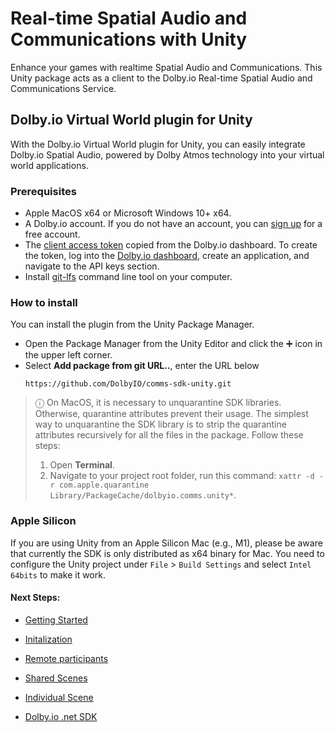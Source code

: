 # Real-time Spatial Audio and Communications with Unity

Enhance your games with realtime Spatial Audio and Communications. This Unity package acts as a client to the Dolby.io Real-time Spatial Audio and Communications Service. 

## Dolby.io Virtual World plugin for Unity

With the Dolby.io Virtual World plugin for Unity, you can easily integrate Dolby.io Spatial Audio, powered by Dolby Atmos technology into your virtual world applications.

### Prerequisites
- Apple MacOS x64 or Microsoft Windows 10+ x64.
- A Dolby.io account. If you do not have an account, you can [sign up](https://dolby.io/signup) for a free account.
- The [client access token](https://docs.dolby.io/communications-apis/docs/overview-developer-tools#client-access-token) copied from the Dolby.io dashboard. To create the token, log into the [Dolby.io dashboard](https://dashboard.dolby.io/), create an application, and navigate to the API keys section.
- Install [git-lfs](https://git-lfs.com/) command line tool on your computer.

### How to install
You can install the plugin from the Unity Package Manager.

- Open the Package Manager from the Unity Editor and click the ➕ icon in the upper left corner.
- Select **Add package from git URL..**, enter the URL below
    ```
    https://github.com/DolbyIO/comms-sdk-unity.git
    ```

> ⓘ On MacOS, it is necessary to unquarantine SDK libraries. Otherwise, quarantine attributes prevent their usage. The simplest way to unquarantine the SDK library is to strip the quarantine attributes recursively for all the files in the package. Follow these steps:
>1. Open **Terminal**.
>2. Navigate to your project root folder, run this command: `xattr -d -r com.apple.quarantine Library/PackageCache/dolbyio.comms.unity*`.

### Apple Silicon
If you are using Unity from an Apple Silicon Mac (e.g., M1), please be aware that currently the SDK is only distributed as x64 binary for Mac. You need to configure the Unity project under `File` > `Build Settings` and select `Intel 64bits` to make it work. 




#### Next Steps:

* [Getting Started](https://api-references.dolby.io/comms-sdk-dotnet/documentation/unity/getting-started/installation.html)

* [Initalization](https://api-references.dolby.io/comms-sdk-dotnet/documentation/unity/getting-started/initialization.html)
  
* [Remote participants](https://api-references.dolby.io/comms-sdk-dotnet/documentation/unity/getting-started/remote-participants.html)
* [Shared Scenes](https://api-references.dolby.io/comms-sdk-dotnet/documentation/unity/getting-started/shared-scene.html)
* [Individual Scene](https://api-references.dolby.io/comms-sdk-dotnet/documentation/unity/getting-started/individual-scene.html)

  
* [Dolby.io .net SDK](https://github.com/DolbyIO/comms-sdk-dotnet)
